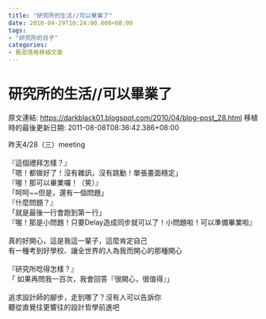 ```yaml
---
title: "研究所的生活//可以畢業了"
date: 2010-04-29T10:24:00.000+08:00
tags: 
- "研究所的日子"
categories:
- 舊部落格移植文章
---
```


# 研究所的生活//可以畢業了

原文連結: https://darkblack01.blogspot.com/2010/04/blog-post_28.html
移植時的最後更新日期: 2011-08-08T08:36:42.386+08:00

昨天4/28（三）meeting<br /><br />『這個禮拜怎樣？』<br />「嗯！都做好了！沒有雜訊，沒有跳動！單張畫面穩定」<br />『喔！那可以畢業囉！（笑）』<br />「呵呵~~但是，還有一個問題」<br />『什麼問題？』<br />「就是最後一行會跑到第一行」<br />『喔！那是小問題！只要Delay造成同步就可以了！小問題啦！可以準備畢業啦』<br /><br />真的好開心，這是我這一輩子，這麼肯定自己<br />有一種考到好學校、讓全世界的人為我而開心的那種開心<br /><br />『研究所唸得怎樣？』<br />「&nbsp;如果再問我一百次，我會回答『很開心，很值得』」<br /><br />追求設計師的腳步，走到哪了？沒有人可以告訴你<br />聽從直覺往更響往的設計哲學前進吧
